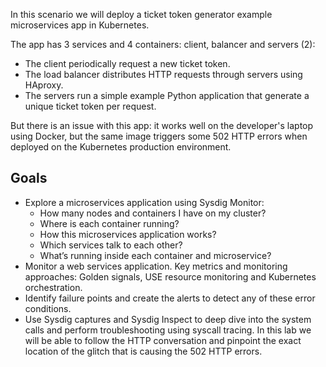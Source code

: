 In this scenario we will deploy a ticket token generator example microservices app in Kubernetes.

The app has 3 services and 4 containers: client, balancer and servers (2):

- The client periodically request a new ticket token.
- The load balancer distributes HTTP requests through servers using HAproxy.
- The servers run a simple example Python application that generate a unique ticket token per request.

But there is an issue with this app: it works well on the developer's laptop using Docker, but the same image triggers some 502 HTTP errors when deployed on the Kubernetes production environment.

Goals
-----

- Explore a microservices application using Sysdig Monitor:
  - How many nodes and containers I have on my cluster?
  - Where is each container running?
  - How this microservices application works?
  - Which services talk to each other?
  - What’s running inside each container and microservice?
- Monitor a web services application. Key metrics and monitoring approaches: Golden signals, USE resource monitoring and Kubernetes orchestration.
- Identify failure points and create the alerts to detect any of these error conditions.
- Use Sysdig captures and Sysdig Inspect to deep dive into the system calls and perform troubleshooting using syscall tracing. In this lab we will be able to follow the HTTP conversation and pinpoint the exact location of the glitch that is causing the 502 HTTP errors.
